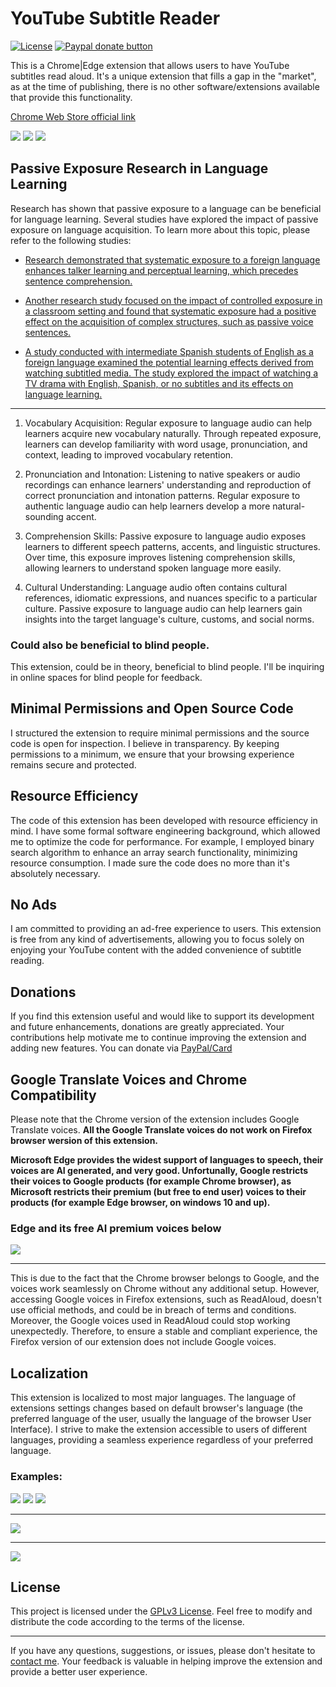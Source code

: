 # YouTube Subtitle Reader

[![License](https://img.shields.io/badge/license-GPLv3-blue.svg)](https://www.gnu.org/licenses/gpl-3.0.en.html) [![Paypal donate button](readmePics/PayPal-Donate-Button.png)](https://www.paypal.com/donate/?hosted_button_id=2QH26ZA928JNC)

This is a Chrome|Edge extension that allows users to have YouTube subtitles read aloud.
It's a unique extension that fills a gap in the "market", as at the time of publishing, there is no other software/extensions available that provide this functionality.

[Chrome Web Store official link](https://chrome.google.com/webstore/detail/youtube-subtitle-reader/nplkdkbfnfheognggghkckpgngbjkahe?hl=en)

![](readmePics/enSettings.png) ![](readmePics/enSettings2.png) ![](readmePics/enOptions.png)

## Passive Exposure Research in Language Learning

Research has shown that passive exposure to a language can be beneficial for language learning. Several studies have explored the impact of passive exposure on language acquisition. To learn more about this topic, please refer to the following studies:

- [Research demonstrated that systematic exposure to a foreign language enhances talker learning and perceptual learning, which precedes sentence comprehension.](https://www.sciencedirect.com/science/article/abs/pii/S0010027715300111)

- [Another research study focused on the impact of controlled exposure in a classroom setting and found that systematic exposure had a positive effect on the acquisition of complex structures, such as passive voice sentences.](https://www.tandfonline.com/doi/full/10.1080/15475441.2021.1875830)

- [A study conducted with intermediate Spanish students of English as a foreign language examined the potential learning effects derived from watching subtitled media. The study explored the impact of watching a TV drama with English, Spanish, or no subtitles and its effects on language learning.](https://journals.plos.org/plosone/article?id=10.1371/journal.pone.0158409)

---

1. Vocabulary Acquisition: Regular exposure to language audio can help learners acquire new vocabulary naturally. Through repeated exposure, learners can develop familiarity with word usage, pronunciation, and context, leading to improved vocabulary retention.

2. Pronunciation and Intonation: Listening to native speakers or audio recordings can enhance learners' understanding and reproduction of correct pronunciation and intonation patterns. Regular exposure to authentic language audio can help learners develop a more natural-sounding accent.

3. Comprehension Skills: Passive exposure to language audio exposes learners to different speech patterns, accents, and linguistic structures. Over time, this exposure improves listening comprehension skills, allowing learners to understand spoken language more easily.

4. Cultural Understanding: Language audio often contains cultural references, idiomatic expressions, and nuances specific to a particular culture. Passive exposure to language audio can help learners gain insights into the target language's culture, customs, and social norms.

### Could also be beneficial to blind people.

This extension, could be in theory, beneficial to blind people. I'll be inquiring in online spaces for blind people for feedback.

## Minimal Permissions and Open Source Code

I structured the extension to require minimal permissions and the source code is open for inspection. I believe in transparency. By keeping permissions to a minimum, we ensure that your browsing experience remains secure and protected.

## Resource Efficiency

The code of this extension has been developed with resource efficiency in mind. I have some formal software engineering background, which allowed me to optimize the code for performance. For example, I employed binary search algorithm to enhance an array search functionality, minimizing resource consumption. I made sure the code does no more than it's absolutely necessary.

## No Ads

I am committed to providing an ad-free experience to users. This extension is free from any kind of advertisements, allowing you to focus solely on enjoying your YouTube content with the added convenience of subtitle reading.

## Donations

If you find this extension useful and would like to support its development and future enhancements, donations are greatly appreciated. Your contributions help motivate me to continue improving the extension and adding new features. You can donate via [PayPal/Card](https://www.paypal.com/donate/?hosted_button_id=2QH26ZA928JNC)

## Google Translate Voices and Chrome Compatibility

Please note that the Chrome version of the extension includes Google Translate voices.
**All the Google Translate voices do not work on Firefox browser wersion of this extension.**

**Microsoft Edge provides the widest support of languages to speech, their voices are AI generated, and very good. Unfortunally, Google restricts their voices to Google products (for example Chrome browser), as Microsoft restricts their premium (but free to end user) voices to their products (for example Edge browser, on windows 10 and up).**

### Edge and its free AI premium voices below

![](readmePics/enEdgeWithItsHundredsOfAIpremiumVoices.png)

---

This is due to the fact that the Chrome browser belongs to Google, and the voices work seamlessly on Chrome without any additional setup. However, accessing Google voices in Firefox extensions, such as ReadAloud, doesn't use official methods, and could be in breach of terms and conditions. Moreover, the Google voices used in ReadAloud could stop working unexpectedly. Therefore, to ensure a stable and compliant experience, the Firefox version of our extension does not include Google voices.

## Localization

This extension is localized to most major languages. The language of extensions settings changes based on default browser's language (the preferred language of the user, usually the language of the browser User Interface). I strive to make the extension accessible to users of different languages, providing a seamless experience regardless of your preferred language.

### Examples:

![](readmePics/enSettings.png) ![](readmePics/arSettings.png) ![](readmePics/cnSettings.png)

---

![](readmePics/enOptions.png)

---

![](readmePics/ruOptions.png)

## License

This project is licensed under the [GPLv3 License](https://www.gnu.org/licenses/gpl-3.0.en.html). Feel free to modify and distribute the code according to the terms of the license.

---

If you have any questions, suggestions, or issues, please don't hesitate to [contact me](mailto:conrad.rzuc@gmail.com). Your feedback is valuable in helping improve the extension and provide a better user experience.
